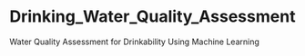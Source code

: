 # Drinking_Water_Quality_Assessment
Water Quality Assessment for Drinkability Using Machine Learning
